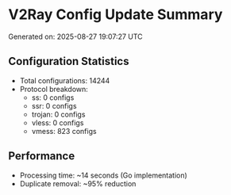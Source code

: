 # V2Ray Config Update Summary
Generated on: 2025-08-27 19:07:27 UTC

## Configuration Statistics
- Total configurations: 14244
- Protocol breakdown:
  - ss: 0 configs
  - ssr: 0 configs
  - trojan: 0 configs
  - vless: 0 configs
  - vmess: 823 configs

## Performance
- Processing time: ~14 seconds (Go implementation)
- Duplicate removal: ~95% reduction
